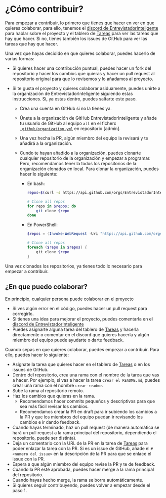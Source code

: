# ¿Cómo contribuir?

Para empezar a contribuir, lo primero que tienes que hacer en ver en que quieres colaborar, para ello, tenemos el [discord de EntrevistadorInteligente][discord] para hablar sobre el proyecto y el tablero de [Tareas][tareas] para ver las tareas que hay que hacer. Si no, tienes también los issues de GitHub para ver las tareas que hay que hacer.

Una vez que hayas decidido en que quieres colaborar, puedes hacerlo de varias formas:

- Si quieres hacer una contribución puntual, puedes hacer un fork del repositorio y hacer los cambios que quieras y hacer un pull request al repositorio original para que lo revisemos y lo añadamos al proyecto.

- Si te gusta el proyecto y quieres colaborar asiduamente, puedes unirte a la organización de EntrevistadorInteligente siguiendo estas instrucciones. Si, ya estas dentro, puedes saltarte este paso.

  - Crea una cuenta en GitHub si no la tienes ya.

  - Únete a la organización de GitHub EntrevistadorInteligente y añade tu usuario de GitHub al equipo `all` en el fichero [`.github/organization.yml`][organization.yml] en repositorio [admin].

  - Una vez hecha la PR, algún miembro del equipo la revisará y te añadirá a la organización.

  - Cundo te hayan añadido a la organización, puedes clonarte cualquier repositorio de la organización y empezar a programar. Pero, recomendamos tener la todos los repositorios de la organización clonados en local. Para clonar la organización, puedes hacer lo siguiente:

    - En bash:

      ```bash
      repos=$(curl -s https://api.github.com/orgs/EntrevistadorInteligente/repos\?per_page\=100 | jq -r '.[].clone_url')

      # Clone all repos
      for repo in $repos; do
          git clone $repo
      done
      ```

    - En PowerShell:

      ```powershell
      $repos = (Invoke-WebRequest -Uri "https://api.github.com/orgs/EntrevistadorInteligente/repos?per_page=100" | ConvertFrom-Json).clone_url

      # Clone all repos
      foreach ($repo in $repos) {
          git clone $repo
      }
      ```

Una vez clonados los repositorios, ya tienes todo lo necesario para empezar a contribuir.

## ¿En que puedo colaborar?

En principio, cualquier persona puede colaborar en el proyecto

- Si ves algún error en el código, puedes hacer un pull request para corregirlo.
- Si tienes una idea para mejorar el proyecto, puedes comentarla en el [discord de EntrevistadorInteligente][discord]
- Puedes asignarte alguna tarea del tablero de [Tareas][tareas] y hacerla directamente o comentar en el discord que quieres hacerla y algún miembro del equipo puede ayudarte o darte feedback.

Cuando sepas en que quieres colaborar, puedes empezar a contribuir. Para ello, puedes hacer lo siguiente:

- Asignate la tarea que quieres hacer en el tablero de [Tareas][tareas] o en los issues de GitHub.
- Dentro del repositorio, crea una rama con el nombre de la tarea que vas a hacer. Por ejemplo, si vas a hacer la tarea `Crear el README.md`, puedes crear una rama con el nombre `crear-readme`.
- Sube la rama al repositorio remoto.
- Haz los cambios que quieras en la rama.
  - Recomendamos hacer commits pequeños y descriptivos para que sea más fácil revisar los cambios.
  - Recomendamos crear la PR en draft para ir subiendo los cambios a la PR y que los miembros del equipo puedan ir revisando los cambios e ir dando feedback.
- Cuando hayas terminado, haz un pull request (de manera automática se hará un pull request a la rama principal del repositorio, dependiendo el repositorio, puede ser distinta).
- Deja un comentario con la URL de la PR en la tarea de [Tareas][tareas] para poder enlazar la tarea con la PR. Si es un issue de GitHub, añade el `#<numero del issue>` en la descripción de la PR para que se enlace el issue con la PR.
- Espera a que algún miembro del equipo revise la PR y te de feedback.
- Cuando la PR esté aprobada, puedes hacer merge a la rama principal del repositorio.
- Cuando hayas hecho merge, la rama se borra automáticamente.
- Si quieres seguir contribuyendo, puedes volver a empezar desde el paso 1.

<!-- Links -->
[discord]: <https://discord.gg/PTgSPpTkjC>
[organization.yml]: <https://github.com/EntrevistadorInteligente/admin/blob/main/.github/organization.yml>
[tareas]: <https://github.com/orgs/EntrevistadorInteligente/projects/3>
